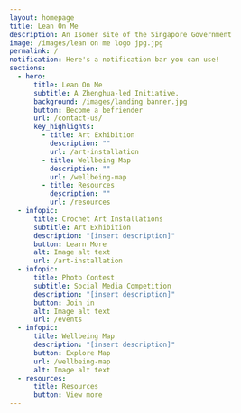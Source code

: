 ```yaml
---
layout: homepage
title: Lean On Me
description: An Isomer site of the Singapore Government
image: /images/lean on me logo jpg.jpg
permalink: /
notification: Here's a notification bar you can use!
sections:
  - hero:
      title: Lean On Me
      subtitle: A Zhenghua-led Initiative.
      background: /images/landing banner.jpg
      button: Become a befriender
      url: /contact-us/
      key_highlights:
        - title: Art Exhibition
          description: ""
          url: /art-installation
        - title: Wellbeing Map
          description: ""
          url: /wellbeing-map
        - title: Resources
          description: ""
          url: /resources
  - infopic:
      title: Crochet Art Installations
      subtitle: Art Exhibition
      description: "[insert description]"
      button: Learn More
      alt: Image alt text
      url: /art-installation
  - infopic:
      title: Photo Contest
      subtitle: Social Media Competition
      description: "[insert description]"
      button: Join in
      alt: Image alt text
      url: /events
  - infopic:
      title: Wellbeing Map
      description: "[insert description]"
      button: Explore Map
      url: /wellbeing-map
      alt: Image alt text
  - resources:
      title: Resources
      button: View more
---
```


